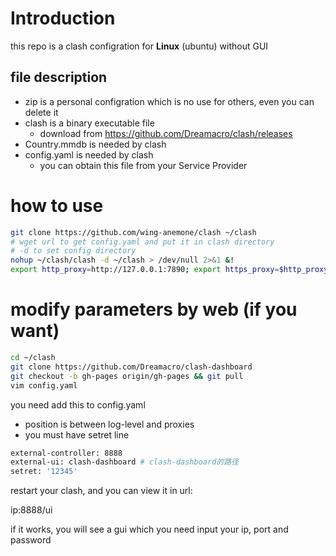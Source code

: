 # Introduction
this repo is a clash configration for **Linux** (ubuntu) without GUI
## file description
* zip is a personal configration which is no use for others, even you can delete it
* clash is a binary executable file 
  * download from https://github.com/Dreamacro/clash/releases
* Country.mmdb is needed by clash
* config.yaml is needed by clash
  * you can obtain this file from your Service Provider

# how to use
```bash
git clone https://github.com/wing-anemone/clash ~/clash
# wget url to get config.yaml and put it in clash directory 
# -d to set config directory
nohup ~/clash/clash -d ~/clash > /dev/null 2>&1 &!
export http_proxy=http://127.0.0.1:7890; export https_proxy=$http_proxy;
```
# modify parameters by web (if you want)

```bash
cd ~/clash
git clone https://github.com/Dreamacro/clash-dashboard
git checkout -b gh-pages origin/gh-pages && git pull
vim config.yaml
```

you need add this to config.yaml 
* position is between log-level and proxies
* you must have setret line
```bash external-controller: 7177
external-controller: 8888
external-ui: clash-dashboard # clash-dashboard的路径
setret: '12345'
```
restart your clash, and you can view it in url:

ip:8888/ui

if it works, you will see a gui which you need input your ip, port and password


